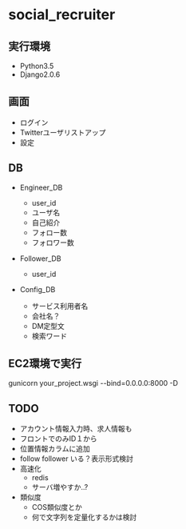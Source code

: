 # social_recruiter
## 実行環境
- Python3.5
- Django2.0.6

## 画面
- ログイン
- Twitterユーザリストアップ
- 設定

## DB
- Engineer_DB
    - user_id
    - ユーザ名
    - 自己紹介
    - フォロー数
    - フォロワー数

- Follower_DB    
    - user_id

- Config_DB    
    - サービス利用者名
    - 会社名？
    - DM定型文
    - 検索ワード

## EC2環境で実行
gunicorn your_project.wsgi --bind=0.0.0.0:8000 -D

## TODO
- アカウント情報入力時、求人情報も
- フロントでのみID１から
- 位置情報カラムに追加
- follow follower いる？表示形式検討
- 高速化
  - redis
  - サーバ増やすか..?
- 類似度
  - COS類似度とか
  - 何で文字列を定量化するかは検討
